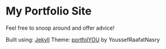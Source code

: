 # My Portfolio Site

Feel free to snoop around and offer advice!

Built using: [Jekyll](https://jekyllrb.com/)
Theme: [portfolYOU](https://github.com/YoussefRaafatNasry/portfolYOU) by YoussefRaafatNasry
